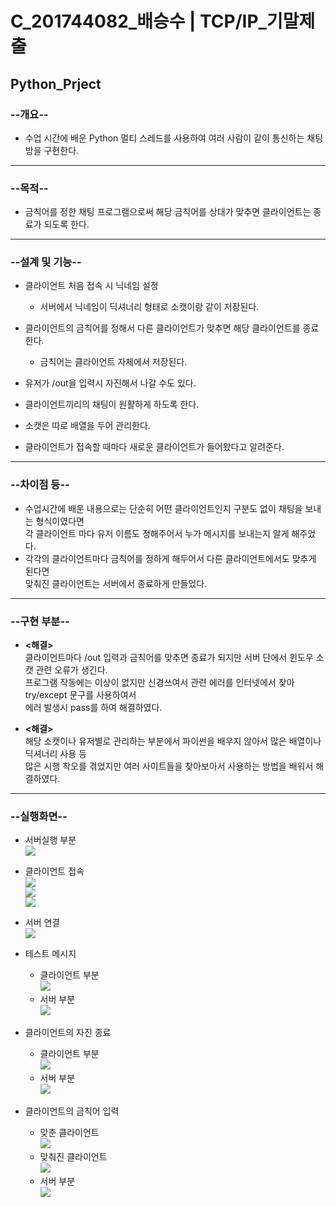 # C_201744082_배승수 | TCP/IP_기말제출

## Python_Prject

### **--개요--**

  + 수업 시간에 배운 Python 멀티 스레드를 사용하여 여러 사람이 같이 통신하는 채팅방을 구현한다.
---
### **--목적--**
  
  + 금칙어를 정한 채팅 프로그램으로써 해당 금칙어를 상대가 맞추면 클라이언트는 종료가 되도록 한다.
---
### **--설계 및 기능--**

  + 클라이언트 처음 접속 시 닉네임 설정
    + 서버에서 닉네임이 딕셔너리 형태로 소캣이랑 같이 저장된다.

  + 클라이언트의 금칙어를 정해서 다른 클라이언트가 맞추면 해당 클라이언트를 종료한다.
    + 금칙어는 클라이언트 자체에서 저장된다.
  
  + 유저가 /out을 입력시 자진해서 나갈 수도 있다.

  + 클라이언트끼리의 채팅이 원활하게 하도록 한다.

  + 소캣은 따로 배열을 두어 관리한다.

  + 클라이언트가 접속할 때마다 새로운 클라이언트가 들어왔다고 알려준다.
---
### **--차이점 등--**

  + 수업시간에 배운 내용으로는 단순히 어떤 클라이언트인지 구분도 없이 채팅을 보내는 형식이였다면<br>
    각 클라이언트 마다 유저 이름도 정해주어서 누가 메시지를 보내는지 알게 해주었다.
  + 각각의 클라이언트마다 금칙어를 정하게 해두어서 다른 클라이언트에서도 맞추게 된다면<br>
    맞춰진 클라이언트는 서버에서 종료하게 만들었다.
---
### **--구현 부분--**
  
  + **<해결>**<br>
    클라이언트마다 /out 입력과 금칙어를 맞추면 종료가 되지만 서버 단에서 윈도우 소캣 관련 오류가 생긴다.<br>
    프로그램 작동에는 이상이 없지만 신경쓰여서 관련 에러를 인터넷에서 찾아 try/except 문구를 사용하여서<br>
    에러 발생시 pass를 하여 해결하였다.
   
  + **<해결>**<br>
    해당 소캣이나 유저별로 관리하는 부분에서 파이썬을 배우지 않아서 많은 배열이나 딕셔너리 사용 등<br>
    많은 시행 착오를 겪었지만 여러 사이트들을 찾아보아서 사용하는 방법을 배워서 해결하였다.
---
### **--실행화면--**

  + 서버실행 부분<br>
    <img src = "./img/Server_Conneteing.PNG">
  
  + 클라이언트 접속<br>
    <img src = "./img/Client_input.PNG"><br>
    <img src = "./img/Client_input2.PNG"><br>
    <img src = "./img/Client_input3.PNG"><br>
    
  + 서버 연결<br>
    <img src = "./img/Server_Connection.PNG"><br>
    
  + 테스트 메시지<br>
    + 클라이언트 부분<br>
    <img src = "./img/Client_TestMsg.PNG"><br>
    + 서버 부분<br>
    <img src = "./img/Server_TestMsg.PNG"><br>
  
  + 클라이언트의 자진 종료<br>
    + 클라이언트 부분<br>
    <img src = "./img/Client_Out.PNG"><br>
    + 서버 부분<br>
    <img src = "./img/Server_Out.PNG"><br>
    
    
  + 클라이언트의 금칙어 입력<br>
    + 맞춘 클라이언트<br>
    <img src = "./img/Client_Kill.PNG"><br>
    + 맞춰진 클라이언트<br>
    <img src = "./img/Client_Kill2.PNG"><br>
    + 서버 부분<br>
    <img src = "./img/Server_Kill.PNG"><br>
    
